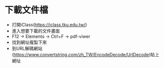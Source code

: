 # 下載文件檔
  - 打開iClass(https://iclass.tku.edu.tw/)
  - 進入想要下載的文件畫面
  - F12 → Elements → Ctrl+F → pdf-viwer
  - 找到網址複製下來
  - 到URL解碼網站(https://www.convertstring.com/zh_TW/EncodeDecode/UrlDecode)貼上網址
